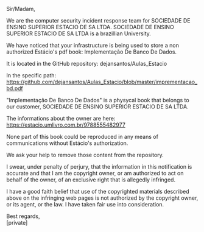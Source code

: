 Sir/Madam,

We are the computer security incident response team for SOCIEDADE DE ENSINO SUPERIOR ESTACIO DE SA LTDA. SOCIEDADE DE ENSINO SUPERIOR ESTACIO DE SA LTDA is a brazillian University.

We have noticed that your infrastructure is being used to store a non authorized Estácio's pdf book: Implementação De Banco De Dados.

It is located in the GitHub repository: dejansantos/Aulas_Estacio

In the specific path: https://github.com/dejansantos/Aulas_Estacio/blob/master/imprementacao_bd.pdf

"Implementação De Banco De Dados" is a physycal book that belongs to our customer, SOCIEDADE DE ENSINO SUPERIOR ESTACIO DE SA LTDA.

The informations about the owner are here: https://estacio.umlivro.com.br/9788555482977

None part of this book could be reproduced in any means of communications without Estácio's authorization.

We ask your help to remove those content from the repository.


I swear, under penalty of perjury, that the information in this notification is accurate and that I am the copyright owner, or am authorized to act on behalf of the owner, of an exclusive right that is allegedly infringed.

I have a good faith belief that use of the copyrighted materials described above on the infringing web pages is not authorized by the copyright owner, or its agent, or the law. I have taken fair use into consideration.

Best regards,  
[private]
